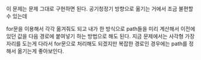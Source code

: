 
이 문제는 문제 그대로 구현하면 된다.
공기청정기 방향으로 옮기는 거에서 조금 불편할 수 있는데

for문을 이용해서 각각 옮겨줘도 되고
내가 한 방식으로 path들을 미리 계산해서 이전에 있던 값을 다음 경로에 붙여넣기 하는 방법으로 해도 된다.
지금 문제에서는 사각형 가장자리를 도는게 다라서 for문으로 처리해도 되겠지만
복잡한 경로인 경우에는 path를 정해서 옮기는게 좋아보인다.